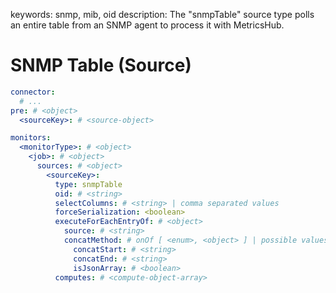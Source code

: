 keywords: snmp, mib, oid
description: The "snmpTable" source type polls an entire table from an SNMP agent to process it with MetricsHub.

# SNMP Table (Source)

```yaml
connector:
  # ...
pre: # <object>
  <sourceKey>: # <source-object>

monitors:
  <monitorType>: # <object>
    <job>: # <object>
      sources: # <object>
        <sourceKey>:
          type: snmpTable
          oid: # <string>
          selectColumns: # <string> | comma separated values
          forceSerialization: <boolean>
          executeForEachEntryOf: # <object>
            source: # <string>
            concatMethod: # onOf [ <enum>, <object> ] | possible values for <enum> : [ list, json_array, json_array_extended ]
              concatStart: # <string>
              concatEnd: # <string>
              isJsonArray: # <boolean>
          computes: # <compute-object-array>
```

